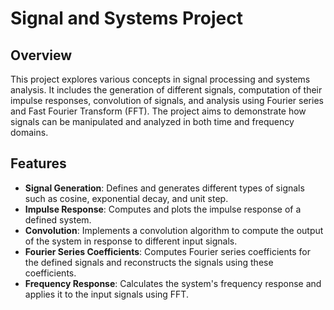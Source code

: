 # Signal and Systems Project

## Overview

This project explores various concepts in signal processing and systems analysis. It includes the generation of different signals, computation of their impulse responses, convolution of signals, and analysis using Fourier series and Fast Fourier Transform (FFT). The project aims to demonstrate how signals can be manipulated and analyzed in both time and frequency domains.

## Features

- **Signal Generation**: Defines and generates different types of signals such as cosine, exponential decay, and unit step.
- **Impulse Response**: Computes and plots the impulse response of a defined system.
- **Convolution**: Implements a convolution algorithm to compute the output of the system in response to different input signals.
- **Fourier Series Coefficients**: Computes Fourier series coefficients for the defined signals and reconstructs the signals using these coefficients.
- **Frequency Response**: Calculates the system's frequency response and applies it to the input signals using FFT.
